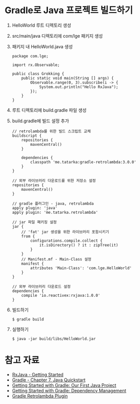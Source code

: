 # Gradle로 Java 프로젝트 빌드하기

1. HelloWorld 루트 디렉토리 생성
2. src/main/java 디렉토리에 com/lge 패키지 생성
3. 패키지 내 HelloWorld.java 생성

    ```
    package com.lge;
    
    import rx.Observable;
    
    public class Grokking {
        public static void main(String [] args) {
            Observable.range(0, 3).subscribe(i -> {
                System.out.println("Hello RxJava");
            });
        }
    }

    ```

4. 루트 디렉토리에 build.gradle 파일 생성
5. build.gradle에 빌드 설정 추가

	```
	// retrolambda를 위한 빌드 스크립트 교체
    buildscript {
        repositories {
            mavenCentral()
        }

        dependencies {
            classpath 'me.tatarka:gradle-retrolambda:3.0.0'
        }
    }

    // 외부 라이브러리 다운로드를 위한 저장소 설정
    repositories {
        mavenCentral()
    }

    // gradle 플러그인 - java, retrolambda
    apply plugin: 'java'
    apply plugin: 'me.tatarka.retrolambda'

    // jar 파일 패키징 설정
    jar {
        // 'fat' jar 생성을 위한 라이브러리 포함시키기
        from {
            configurations.compile.collect {
                it.isDirectory() ? it : zipTree(it)
            }
        }
        // Manifest.mf - Main-Class 설정
        manifest {
            attributes 'Main-Class': 'com.lge.HelloWorld'
        }
    }

    // 외부 라이브러리 다운로드 설정
    dependencies {
        compile 'io.reactivex:rxjava:1.0.0'
    }
	```

6. 빌드하기

	```
	$ gradle build
	```

7. 실행하기
	
	```
    $ java -jar build/libs/HelloWorld.jar
    ```

# 참고 자료
- [RxJava - Getting Started](https://github.com/ReactiveX/RxJava/wiki/Getting-Started)
- [Gradle - Chapter 7. Java Quickstart](https://gradle.org/docs/current/userguide/tutorial_java_projects.html)
- [Getting Started with Gradle: Our First Java Project](http://www.petrikainulainen.net/programming/gradle/getting-started-with-gradle-our-first-java-project/)
- [Getting Started with Gradle: Dependency Management](http://www.petrikainulainen.net/programming/gradle/getting-started-with-gradle-dependency-management/)
- [Gradle Retrolambda Plugin](https://github.com/evant/gradle-retrolambda)
